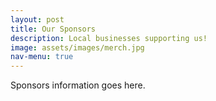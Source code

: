 ```yaml
---
layout: post
title: Our Sponsors
description: Local businesses supporting us!
image: assets/images/merch.jpg
nav-menu: true
---
```


Sponsors information goes here.
